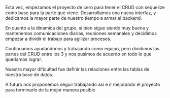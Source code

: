 Esta vez, empezamos el proyecto de cero para tener el CRUD con sequelize como base para la parte que viene. Desarrollamos una nueva interfaz, y dedicamos la mayor parte de nuestro tiempo a armar el backend.

En cuanto a la dinamica del grupo, si bien sigue siendo muy buena y mantenemos comunicaciones diarias, reuniones semanales y decidimos empezar a dividir el trabajo para agilizar procesos.

Continuamos ayudandonos y trabajando como equipo, pero dividimos las partes del CRUD entre los 3 y nos pusimos de acuerdo en todo lo que queriamos lograr.

Nuestra mayor dificultad fue definir las relaciones entre las tablas de nuestra base de datos.

A futuro nos proponemos seguir trabajando asi e ir mejorando el proyecto para terminarlo de la mejor manera posible